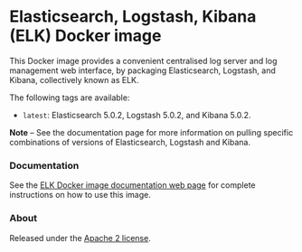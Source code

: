 # Elasticsearch, Logstash, Kibana (ELK) Docker image



This Docker image provides a convenient centralised log server and log management web interface, by packaging Elasticsearch, Logstash, and Kibana, collectively known as ELK.

The following tags are available:

- `latest`: Elasticsearch 5.0.2, Logstash 5.0.2, and Kibana 5.0.2.


**Note** – See the documentation page for more information on pulling specific combinations of versions of Elasticsearch, Logstash and Kibana.

### Documentation

See the [ELK Docker image documentation web page](http://elk-docker.readthedocs.io/) for complete instructions on how to use this image.


### About

Released under the [Apache 2 license](https://www.apache.org/licenses/LICENSE-2.0).

